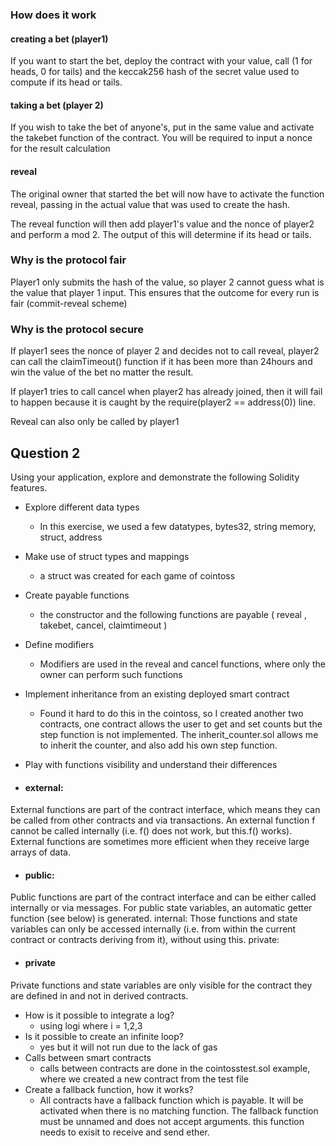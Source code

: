 
### How does it work

#### creating a bet (player1)
If you want to start the bet, deploy the contract with your value, call (1 for heads, 0 for tails) and the keccak256 hash of the secret value used to compute if its head or tails.

#### taking a bet (player 2)
If you wish to take the bet of anyone's, put in the same value and activate the takebet function of the contract. You will be required to input a nonce for the result calculation

#### reveal
The original owner that started the bet will now have to activate the function reveal, passing in the actual value that was used to create the hash. 

The reveal function will then add player1's value and the nonce of player2 and perform a mod 2. The output of this will determine if its head or tails.

### Why is the protocol fair
Player1 only submits the hash of the value, so player 2 cannot guess what is the value that player 1 input. This ensures that the outcome for every run is fair (commit-reveal scheme)

### Why is the protocol secure
If player1 sees the nonce of player 2 and decides not to call reveal, player2 can call the claimTimeout() function if it has been more than 24hours and win the value of the bet no matter the result.

If player1 tries to call cancel when player2 has already joined, then it will fail to happen because it is caught by the require(player2 == address(0)) line.

Reveal can also only be called by player1


## Question 2
Using your application, explore and demonstrate the following Solidity features.

- Explore different data types
    - In this exercise, we used a few datatypes, bytes32, string memory, struct, address

- Make use of struct types and mappings
    - a struct was created for each game of cointoss

- Create payable functions
    - the constructor and the following functions are payable ( reveal , takebet, cancel, claimtimeout )
- Define modifiers
    - Modifiers are used in the reveal and cancel functions, where only the owner can perform such functions
- Implement inheritance from an existing deployed smart contract
    - Found it hard to do this in the cointoss, so I created another two contracts, one contract allows the user to get and set counts but the step function is not implemented. The inherit_counter.sol allows me to inherit the counter, and also add his own step function.
- Play with functions visibility and understand their differences
- #### external:
External functions are part of the contract interface, which means they can be called from other contracts and via transactions. An external function f cannot be called internally (i.e. f() does not work, but this.f() works). External functions are sometimes more efficient when they receive large arrays of data.
- #### public:
Public functions are part of the contract interface and can be either called internally or via messages. For public state variables, an automatic getter function (see below) is generated.
internal:
Those functions and state variables can only be accessed internally (i.e. from within the current contract or contracts deriving from it), without using this.
private:
- #### private
Private functions and state variables are only visible for the contract they are defined in and not in derived contracts.
    
- How is it possible to integrate a log?
    - using logi where i = 1,2,3 
- Is it possible to create an infinite loop?
    - yes but it will not run due to the lack of gas
- Calls between smart contracts
    - calls between contracts are done in the cointosstest.sol example, where we created a new contract from the test file
- Create a fallback function, how it works?
    - All contracts have a fallback function which is payable. It will be activated when there is no matching function. The fallback function must be unnamed and does not accept arguments. this function needs to exisit to receive and send ether.